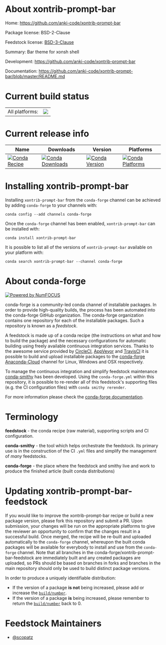 About xontrib-prompt-bar
========================

Home: https://github.com/anki-code/xontrib-prompt-bar

Package license: BSD-2-Clause

Feedstock license: [BSD-3-Clause](https://github.com/conda-forge/xontrib-prompt-bar-feedstock/blob/master/LICENSE.txt)

Summary: Bar theme for xonsh shell

Development: https://github.com/anki-code/xontrib-prompt-bar

Documentation: https://github.com/anki-code/xontrib-prompt-bar/blob/master/README.md

Current build status
====================


<table><tr><td>All platforms:</td>
    <td>
      <a href="https://dev.azure.com/conda-forge/feedstock-builds/_build/latest?definitionId=10693&branchName=master">
        <img src="https://dev.azure.com/conda-forge/feedstock-builds/_apis/build/status/xontrib-prompt-bar-feedstock?branchName=master">
      </a>
    </td>
  </tr>
</table>

Current release info
====================

| Name | Downloads | Version | Platforms |
| --- | --- | --- | --- |
| [![Conda Recipe](https://img.shields.io/badge/recipe-xontrib--prompt--bar-green.svg)](https://anaconda.org/conda-forge/xontrib-prompt-bar) | [![Conda Downloads](https://img.shields.io/conda/dn/conda-forge/xontrib-prompt-bar.svg)](https://anaconda.org/conda-forge/xontrib-prompt-bar) | [![Conda Version](https://img.shields.io/conda/vn/conda-forge/xontrib-prompt-bar.svg)](https://anaconda.org/conda-forge/xontrib-prompt-bar) | [![Conda Platforms](https://img.shields.io/conda/pn/conda-forge/xontrib-prompt-bar.svg)](https://anaconda.org/conda-forge/xontrib-prompt-bar) |

Installing xontrib-prompt-bar
=============================

Installing `xontrib-prompt-bar` from the `conda-forge` channel can be achieved by adding `conda-forge` to your channels with:

```
conda config --add channels conda-forge
```

Once the `conda-forge` channel has been enabled, `xontrib-prompt-bar` can be installed with:

```
conda install xontrib-prompt-bar
```

It is possible to list all of the versions of `xontrib-prompt-bar` available on your platform with:

```
conda search xontrib-prompt-bar --channel conda-forge
```


About conda-forge
=================

[![Powered by NumFOCUS](https://img.shields.io/badge/powered%20by-NumFOCUS-orange.svg?style=flat&colorA=E1523D&colorB=007D8A)](http://numfocus.org)

conda-forge is a community-led conda channel of installable packages.
In order to provide high-quality builds, the process has been automated into the
conda-forge GitHub organization. The conda-forge organization contains one repository
for each of the installable packages. Such a repository is known as a *feedstock*.

A feedstock is made up of a conda recipe (the instructions on what and how to build
the package) and the necessary configurations for automatic building using freely
available continuous integration services. Thanks to the awesome service provided by
[CircleCI](https://circleci.com/), [AppVeyor](https://www.appveyor.com/)
and [TravisCI](https://travis-ci.com/) it is possible to build and upload installable
packages to the [conda-forge](https://anaconda.org/conda-forge)
[Anaconda-Cloud](https://anaconda.org/) channel for Linux, Windows and OSX respectively.

To manage the continuous integration and simplify feedstock maintenance
[conda-smithy](https://github.com/conda-forge/conda-smithy) has been developed.
Using the ``conda-forge.yml`` within this repository, it is possible to re-render all of
this feedstock's supporting files (e.g. the CI configuration files) with ``conda smithy rerender``.

For more information please check the [conda-forge documentation](https://conda-forge.org/docs/).

Terminology
===========

**feedstock** - the conda recipe (raw material), supporting scripts and CI configuration.

**conda-smithy** - the tool which helps orchestrate the feedstock.
                   Its primary use is in the construction of the CI ``.yml`` files
                   and simplify the management of *many* feedstocks.

**conda-forge** - the place where the feedstock and smithy live and work to
                  produce the finished article (built conda distributions)


Updating xontrib-prompt-bar-feedstock
=====================================

If you would like to improve the xontrib-prompt-bar recipe or build a new
package version, please fork this repository and submit a PR. Upon submission,
your changes will be run on the appropriate platforms to give the reviewer an
opportunity to confirm that the changes result in a successful build. Once
merged, the recipe will be re-built and uploaded automatically to the
`conda-forge` channel, whereupon the built conda packages will be available for
everybody to install and use from the `conda-forge` channel.
Note that all branches in the conda-forge/xontrib-prompt-bar-feedstock are
immediately built and any created packages are uploaded, so PRs should be based
on branches in forks and branches in the main repository should only be used to
build distinct package versions.

In order to produce a uniquely identifiable distribution:
 * If the version of a package **is not** being increased, please add or increase
   the [``build/number``](https://conda.io/docs/user-guide/tasks/build-packages/define-metadata.html#build-number-and-string).
 * If the version of a package **is** being increased, please remember to return
   the [``build/number``](https://conda.io/docs/user-guide/tasks/build-packages/define-metadata.html#build-number-and-string)
   back to 0.

Feedstock Maintainers
=====================

* [@scopatz](https://github.com/scopatz/)

